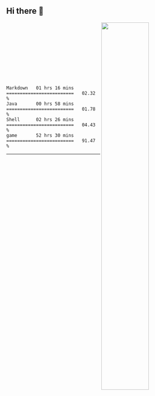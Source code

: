 ## Hi there 👋

[<img align="right" width="50%" src="https://github-readme-stats.vercel.app/api?username=nine0703&theme=right&show_icons=true">](https://metrics.lecoq.io/nine0703?template=classic)

<br/>	
<br/>	
<br/>	
<br/>	
<br/>	
<br/>	
<br/>	
<br/>	
<br/>	

<!--START_SECTION:waka-->
```text
Markdown   01 hrs 16 mins  =========================   02.32 % 
Java       00 hrs 58 mins  =========================   01.78 % 
Shell      02 hrs 26 mins  =========================   04.43 % 
game       52 hrs 30 mins  =========================   91.47 % 
```
<!--END_SECTION:waka-->

---
